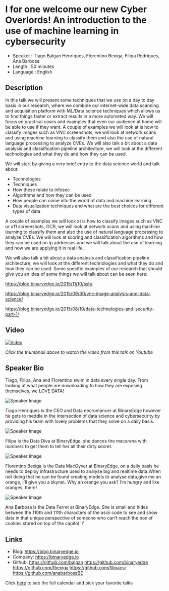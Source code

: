 I for one welcome our new Cyber Overlords! An introduction to the use of machine learning in cybersecurity
========================

* Speaker   : Tiago Balgan Henriques, Florentino Bexiga, Filipa Rodrigues, Ana Barbosa
* Length    : 50 minutes
* Language  : English

Description
-----------

In this talk we will present some techniques that we use on a day to day basis in our research, where we combine our internet-wide data scanning and acquisition platform with ML/Data science techniques which allows us to find things faster or extract results in a more automated way. We will focus on practical cases and examples that even our audience at home will be able to use if they want. A couple of examples we will look at is how to classify images such as VNC screenshots, we will look at network scans and using machine learning to classify them and also the use of natural language processing to analyze CVEs. We will also talk a bit about a data analysis and classification pipeline architecture, we will look at the different technologies and what they do and how they can be used.

We will start by giving a very brief entry to the data science world and talk about:

* Technologies
* Techniques
* How these relate to infosec
* Algorithms and how they can be used
* How people can come into the world of data and machine learning
* Data visualization techniques and what are the best choices for different types of data


A couple of examples we will look at is how to classify images such as VNC or x11 screenshots, OCR, we will look at network scans and using machine learning to classify them and also the use of natural language processing to analyze CVEs. We will look at scoring and classification algorithms and how they can be used on ip addresses and we will talk about the use of learning and how we are applying it in real life.

We will also talk a bit about a data analysis and classification pipeline architecture, we will look at the different technologies and what they do and how they can be used.
Some specific examples of our research that should give you an idea of some things we will talk about can be seen here:

https://blog.binaryedge.io/2015/11/10/ssh/

https://blog.binaryedge.io/2015/09/30/vnc-image-analysis-and-data-science/

https://blog.binaryedge.io/2015/08/10/data-technologies-and-security-part-1/ 

Video
-----

[![Video](https://img.youtube.com/vi/QanlXTe7AL4/maxresdefault.jpg)](https://www.youtube.com/watch?v=QanlXTe7AL4)

_Click the thumbnail above to watch the video from this talk on Youtube_

Speaker Bio
-----------

Tiago, Filipa, Ana and Florentino swim in data every single day. From looking at what people are downloading to how they are exposing themselves, we LOVE DATA!

![Speaker Image](https://dl.dropboxusercontent.com/s/trp23b8i0r9r22u/Tiago%20Balgan.png?dl=0)

Tiago Henriques is the CEO and Data necromancer at BinaryEdge however he gets to meddle in the intersection of data science and cybersecurity by providing his team with lovely problems that they solve on a daily basis.

![Speaker Image](https://dl.dropboxusercontent.com/s/53ussxkirux8i1i/Filipa.png?dl=0)

Filipa is the Data Diva at BinaryEdge, she dances the macarena with numbers to get them to tell her all their dirty secret.

![Speaker Image](https://dl.dropboxusercontent.com/s/mgkojm17ennio8j/Florentino.png?dl=0)

Florentino Bexiga is the Data MacGyver at BinaryEdge, on a daily basis he needs to deploy infrastructure used to analyse big and realtime data.When not doing that he can be found creating models to analyse data,give me an orange, i'll give you a skynet. Why an orange you ask? I'm hungry and like oranges, there!

![Speaker Image](https://dl.dropboxusercontent.com/s/ntjwvmtbtgnm5rc/Ana.png?dl=0)

Ana Barbosa is the Data Ferret at BinaryEdge. She is small and hides between the 110th and 111th characters of the ascii code to see and show data in that unique perspective of someone who can’t reach the box of cookies stored on top of the capitol 'I'

Links
-----

* Blog: https://blog.binaryedge.io
* Company: https://binaryedge.io
* Github: https://github.com/balgan https://github.com/binaryedge https://github.com/fbexiga https://github.com/filipacsr https://github.com/anabarbosaBE

Click [here][1] to see the full calendar and pick your favorite talks

[1]: https://pixels.camp/schedule/
